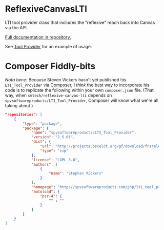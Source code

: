 # ReflexiveCanvasLTI

LTI tool provider class that includes the \"reflexive\" reach back into Canvas via the API.

[Full documentation in repository.](https://htmlpreview.github.io/?https://raw.githubusercontent.com/smtech/reflexive-canvas-lti/master/doc/namespaces/smtech.ReflexiveCanvasLTI.html)

See [Tool Provider](https://github.com/smtech/reflexive-canvas-lti/tree/master/examples/tool-provider) for an example of usage.

# Composer Fiddly-bits

_Nota bene:_ Because Steven Vickers hasn't yet published his `LTI_Tool_Provider` via [Composer](http://getcomposer.org), I _think_ the best way to incorporate his code is to replicate the following within your own `composer.json` file. (That way, when `smtech/reflexive-canvas-lti` depends on `spvsoftwareproducts/LTI_Tool_Provider`, Composer will know what we're all taking about.)

```JSON
"repositories": [
    {
        "type": "package",
        "package": {
            "name": "spvsoftwareproducts/LTI_Tool_Provider",
            "version": "2.5.01",
            "dist": {
                "url": "http://projects.oscelot.org/gf/download/frsrelease/956/6025/LTI_Tool_Provider-2.5.01.zip",
                "type": "zip"
            },
            "license": "LGPL-3.0",
            "authors": [
                {
                    "name": "Stephen Vickers"
                }
            ],
            "homepage": "http://spvsoftwareproducts.com/php/lti_tool_provider/",
            "autoload": {
                "psr-4": {
                    "" : ""
                }
            }
        }
    }
]
```

